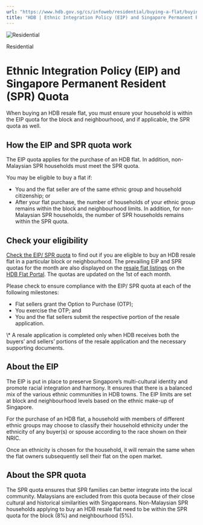 ```yaml
---
url: "https://www.hdb.gov.sg/cs/infoweb/residential/buying-a-flat/buying-procedure-for-resale-flats/plan-source-and-contract/planning-considerations/eip-spr-quota"
title: "HDB | Ethnic Integration Policy (EIP) and Singapore Permanent Resident (SPR) Quota "
---
```


![Residential](https://www.hdb.gov.sg/cs/infoweb/-/media/HDBContent/Images/General/residential-masthead.jpg)

Residential


# Ethnic Integration Policy (EIP) and Singapore Permanent Resident (SPR) Quota

When buying an HDB resale flat, you must ensure your household is within the EIP quota for the block and neighbourhood, and if applicable, the SPR quota as well.

## How the EIP and SPR quota work

The EIP quota applies for the purchase of an HDB flat. In addition, non-Malaysian SPR households must meet the SPR quota.

You may be eligible to buy a flat if:

- You and the flat seller are of the same ethnic group and household citizenship; or
- After your flat purchase, the number of households of your ethnic group remains within the block and neighbourhood limits. In addition, for non-Malaysian SPR households, the number of SPR households remains within the SPR quota.

## Check your eligibility

[Check the EIP/ SPR quota](https://services2.hdb.gov.sg/webapp/BB29ETHN/BB29STREET) to find out if you are eligible to buy an HDB resale flat in a particular block or neighbourhood. The prevailing EIP and SPR quotas for the month are also displayed on the [resale flat listings](https://homes.hdb.gov.sg/home/finding-a-flat) on the [HDB Flat Portal](https://homes.hdb.gov.sg/home/finding-a-flat). The quotas are updated on the 1st of each month.

Please check to ensure compliance with the EIP/ SPR quota at each of the following milestones:

- Flat sellers grant the Option to Purchase (OTP);
- You exercise the OTP; and
- You and the flat sellers submit the respective portion of the resale application.

\\* A resale application is completed only when HDB receives both the buyers’ and sellers’ portions of the resale application and the necessary supporting documents.

## About the EIP

The EIP is put in place to preserve Singapore’s multi-cultural identity and promote racial integration and harmony. It ensures that there is a balanced mix of the various ethnic communities in HDB towns. The EIP limits are set at block and neighbourhood levels based on the ethnic make-up of Singapore.

For the purchase of an HDB flat, a household with members of different ethnic groups may choose to classify their household ethnicity under the ethnicity of any buyer(s) or spouse according to the race shown on their NRIC.

Once an ethnicity is chosen for the household, it will remain the same when the flat owners subsequently sell their flat on the open market.

## About the SPR quota

The SPR quota ensures that SPR families can better integrate into the local community. Malaysians are excluded from this quota because of their close cultural and historical similarities with Singaporeans. Non-Malaysian SPR households applying to buy an HDB resale flat need to be within the SPR quota for the block (8%) and neighbourhood (5%).